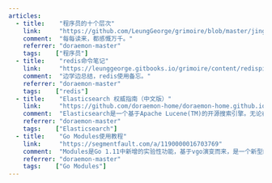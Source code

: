 ```yaml
---
articles:
  - title:    "程序员的十个层次"
    link:     "https://github.com/LeungGeorge/grimoire/blob/master/jing-dian-wen-zhai/cheng-xu-yuan-de-shi-ge-ceng-ci.md"
    comment:  "每每读来，都感慨万千。"
    referrer: "doraemon-master"
    tags:    ["程序员"]
  - title:    "redis命令笔记"
    link:     "https://leunggeorge.gitbooks.io/grimoire/content/redispian/redisming-ling.html"
    comment:  "边学边总结，redis使用备忘。"
    referrer: "doraemon-master"
    tags:    ["redis"]
  - title:    "Elasticsearch 权威指南（中文版）"
    link:     "https://github.com/doraemon-home/doraemon-home.github.io/issues/75"
    comment:  "Elasticsearch是一个基于Apache Lucene(TM)的开源搜索引擎。无论在开源还是专有领域，Lucene可以被认为是迄今为止最先进、性能最好的、功能最全的搜索引擎库。"
    referrer: "doraemon-master"
    tags:    ["Elasticsearch"]
  - title:    "Go Modules使用教程"
    link:     "https://segmentfault.com/a/1190000016703769"
    comment:  "Modules是Go 1.11中新增的实验性功能，基于vgo演变而来，是一个新型的包管理工具。"
    referrer: "doraemon-master"
    tags:    ["Go Modules"]
---
```

